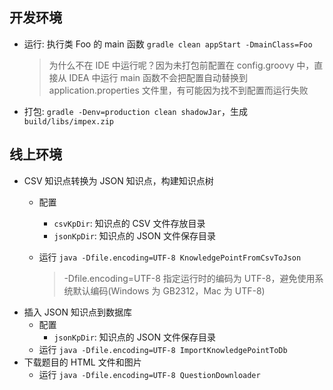 ## 开发环境

* 运行: 执行类 Foo 的 main 函数 `gradle clean appStart -DmainClass=Foo`

  > 为什么不在 IDE 中运行呢？因为未打包前配置在 config.groovy 中，直接从 IDEA 中运行 main 函数不会把配置自动替换到 application.properties 文件里，有可能因为找不到配置而运行失败

* 打包: `gradle -Denv=production clean shadowJar`，生成 `build/libs/impex.zip`

## 线上环境

* CSV 知识点转换为 JSON 知识点，构建知识点树
  * 配置
    * `csvKpDir`: 知识点的 CSV 文件存放目录
    * `jsonKpDir`: 知识点的 JSON 文件保存目录

  * 运行 `java -Dfile.encoding=UTF-8 KnowledgePointFromCsvToJson`

    > -Dfile.encoding=UTF-8 指定运行时的编码为 UTF-8，避免使用系统默认编码(Windows 为 GB2312，Mac 为 UTF-8)
* 插入 JSON 知识点到数据库
  * 配置
    * `jsonKpDir`: 知识点的 JSON 文件保存目录
  * 运行 `java -Dfile.encoding=UTF-8 ImportKnowledgePointToDb`
* 下载题目的 HTML 文件和图片
  * 运行 `java -Dfile.encoding=UTF-8 QuestionDownloader`


